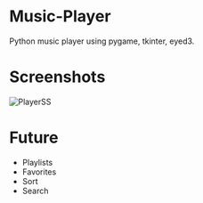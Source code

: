 # Music-Player
Python music player using pygame, tkinter, eyed3.
# Screenshots
![PlayerSS](https://user-images.githubusercontent.com/63439930/173230123-87675929-da30-42e6-85a4-92c26902bd2f.png)
# Future
* Playlists
* Favorites
* Sort
* Search
